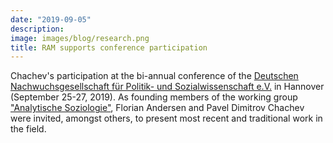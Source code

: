 ```yaml
---
date: "2019-09-05"
description: 
image: images/blog/research.png
title: RAM supports conference participation
---
```


Chachev's participation at the bi-annual conference of the [Deutschen Nachwuchsgesellschaft für Politik- und Sozialwissenschaft e.V.](https://www.dngps.de/) in Hannover (September 25-27, 2019). As founding members of the working group ["Analytische Soziologie"](http://ag-analytische-soziologie.de/wordpress/ueber-ag/), Florian Andersen and Pavel Dimitrov Chachev were invited, amongst others, to present most recent and traditional work in the field.
